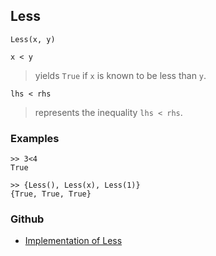 ## Less

```
Less(x, y) 

x < y
```

> yields `True` if `x` is known to be less than `y`.

```
lhs < rhs
```

> represents the inequality `lhs < rhs`.
 
	
### Examples
 
```
>> 3<4
True

>> {Less(), Less(x), Less(1)}
{True, True, True}
```
 

### Github

* [Implementation of Less](https://github.com/axkr/symja_android_library/blob/master/symja_android_library/matheclipse-core/src/main/java/org/matheclipse/core/builtin/BooleanFunctions.java#L2728) 
